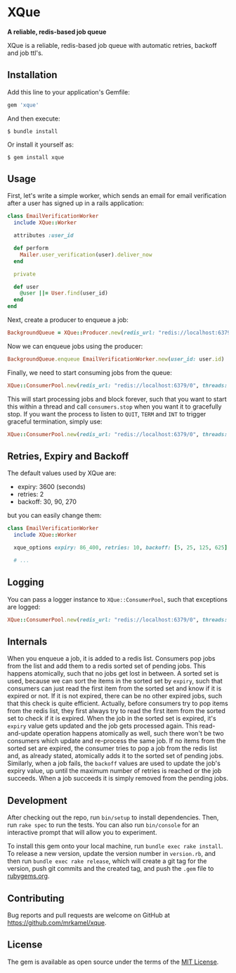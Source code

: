 # XQue

**A reliable, redis-based job queue**

XQue is a reliable, redis-based job queue with automatic retries, backoff and
job ttl's.

## Installation

Add this line to your application's Gemfile:

```ruby
gem 'xque'
```

And then execute:

    $ bundle install

Or install it yourself as:

    $ gem install xque

## Usage

First, let's write a simple worker, which sends an email for email
verification after a user has signed up in a rails application:

```ruby
class EmailVerificationWorker
  include XQue::Worker

  attributes :user_id

  def perform
    Mailer.user_verification(user).deliver_now
  end

  private

  def user
    @user ||= User.find(user_id)
  end
end
```

Next, create a producer to enqueue a job:

```ruby
BackgroundQueue = XQue::Producer.new(redis_url: "redis://localhost:6379/0")
```

Now we can enqueue jobs using the producer:

```ruby
BackgroundQueue.enqueue EmailVerificationWorker.new(user_id: user.id)
```

Finally, we need to start consuming jobs from the queue:

```ruby
XQue::ConsumerPool.new(redis_url: "redis://localhost:6379/0", threads: 5).run
```

This will start processing jobs and block forever, such that you want to start
this within a thread and call `consumers.stop` when you want it to gracefully
stop. If you want the process to listen to `QUIT`, `TERM` and `INT` to trigger
graceful termination, simply use:

```ruby
XQue::ConsumerPool.new(redis_url: "redis://localhost:6379/0", threads: 5).run(traps: true)
```

## Retries, Expiry and Backoff

The default values used by XQue are:

* expiry: 3600 (seconds)
* retries: 2
* backoff: 30, 90, 270

but you can easily change them:

```ruby
class EmailVerificationWorker
  include XQue::Worker

  xque_options expiry: 86_400, retries: 10, backoff: [5, 25, 125, 625]

  # ...
```

## Logging

You can pass a logger instance to `XQue::ConsumerPool`, such that exceptions are
logged:

```ruby
XQue::ConsumerPool.new(redis_url: "redis://localhost:6379/0", threads: 5, logger: Logger.new(STDOUT)).run
```

## Internals

When you enqueue a job, it is added to a redis list. Consumers pop jobs from
the list and add them to a redis sorted set of pending jobs. This happens
atomically, such that no jobs get lost in between. A sorted set is used,
because we can sort the items in the sorted set by `expiry`, such that
consumers can just read the first item from the sorted set and know if it is
expired or not. If it is not expired, there can be no other expired jobs, such
that this check is quite efficient. Actually, before consumers try to pop items
from the redis list, they first always try to read the first item from the
sorted set to check if it is expired. When the job in the sorted set is
expired, it's `expiry` value gets updated and the job gets processed again.
This read-and-update operation happens atomically as well, such there won't be
two consumers which update and re-process the same job. If no items from the
sorted set are expired, the consumer tries to pop a job from the redis list
and, as already stated, atomically adds it to the sorted set of pending jobs.
Similarly, when a job fails, the `backoff` values are used to update the job's
expiry value, up until the maximum number of retries is reached or the job
succeeds. When a job succeeds it is simply removed from the pending jobs.

## Development

After checking out the repo, run `bin/setup` to install dependencies. Then, run
`rake spec` to run the tests. You can also run `bin/console` for an interactive
prompt that will allow you to experiment.

To install this gem onto your local machine, run `bundle exec rake install`. To
release a new version, update the version number in `version.rb`, and then run
`bundle exec rake release`, which will create a git tag for the version, push
git commits and the created tag, and push the `.gem` file to
[rubygems.org](https://rubygems.org).

## Contributing

Bug reports and pull requests are welcome on GitHub at
https://github.com/mrkamel/xque.

## License

The gem is available as open source under the terms of the [MIT
License](https://opensource.org/licenses/MIT).
